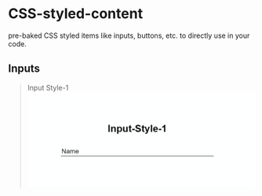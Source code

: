 # CSS-styled-content
pre-baked CSS styled items like inputs, buttons, etc. to directly use in your code.


## Inputs

> Input Style-1  
![input-style-1](inputs/style-1/style-1.gif)
